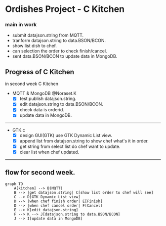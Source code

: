 # Ordishes Project - C Kitchen
### main in work
- submit datajson.string from MQTT.
- tranform datajson.string to data.BSON/BCON.
- show list dish to chef.
- can selection the order to check finish/cancel.
- sent data.BSON/BCON to update data in MongoDB.

## Progress of C Kitchen
in second week C Kitchen
- MQTT & MongoDB @Noraset.K
    - [x] test publish datajson.string. 
    - [x] edit datajson.string to data.BSON/BCON.
    - [x] check data is orderid.
    - [x] update data in MongoDB.
-------------------------------------
- GTK.c
    - [x] design GUI(GTK) use GTK Dynamic List view. 
    - [x] append list from datajson.string to show chef what's it in order.
    - [x] get string from select list do chef want to update.
    - [x] clear list when chef updated.
-------------------------------------
## flow for second week.
```mermaid
graph TD
    A[kitchen] --> B(MQTT)
    B --> |get datajson.string| C[show list order to chef will see]
    C --> D[GTK Dynamic List view]
    D --> |when chef finish order| E[Finish]
    D --> |when chef cancel order| F[Cancel]
    E --> K[edit datajson.string]
    F --> K --> J[datajson.string to data.BSON/BCON]
    J --> I[update data in MongoDB]
```
